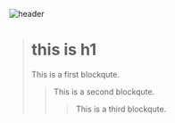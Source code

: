 ![header](https://capsule-render.vercel.app/api?type=waving&color=autoheight=300&section=header&text=Jeongmin%20LEE&fontSize=90)


> # this is h1
> This is a first blockqute.
>	> This is a second blockqute.
>	>	> This is a third blockqute.
